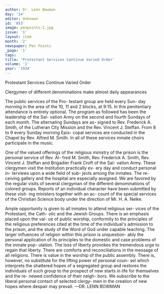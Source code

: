 ```yaml
---
author: Dr. Lenn Bowman
day: '14'
editor: Unknown
id: '053'
image: penpoints-1.jpg
issue: '1'
layout: item
month: '2'
newspaper: Pen Points
_page: '1'
tags:
title: 'Protestant Services Continue Varied Order'
volume: '1'
year: '1934'
---
```

Protestant Services 
Continue Varied Order

Clergymen of different 
denominations make almost
daily appearances

The public services of the Pro-
testant group are held every Sun-
day morning in the area of the 10, 
11 and 2 blocks, at 9:15. In this
penitentiary attendance is entirely
optional. The program as followed
has been the leadership of the Sal-
vation Army on the second and 
fourth Sundays of each month.
The alternating Sundays are as-
signed to Rev. Frederick A. Smith,
of the Lutheran City Mission and
the Rev. Vincent J. Steffan. From
8 to 9 every Sunday morning Epis-
copal services are conducted in the
Chapel by Rev. Alfred M. Smith.
In all of these services inmate 
choirs participate in the music.

One of the valued offerings of
the religious ministry of the prison
is the personal service of Rev. Al-
fred M. Smith, Rev. Frederick A.
Smith, Rev. Vincent J. Steffan and
Brigadier Frank Croft of the Sal-
vation Army. These clergymen
visit the Institution practically ev-
ery day and conduct personal in-
terviews upon a wide field of sub-
jects among the inmates. The re-
ceiving gallery and the hospital
are especially assigned. We are
favored by the regular visits of
several clergyman of the different
denominations of colored groups.
Reports of an individual character
have been submitted by these visit-
ing ministers together with an ac-
count of the special services of the 
Christian Science body under the
direction of Mr. H. A. Nelke.

Ample opportunity is given to
all inmates to attend religious ser-
vices of the Protestant, the Cath-
olic and the Jewish Groups. There
is an emphasis placed upon the val-
ue of public worship, conformity 
to the principles of the religious
preferences cited at the time of 
the individual's admission to the
prison, and the study of the Word
of God under capable teaching.
The larger influences of religion
within this prison is unquestion-
ably the personal application of
its principles to the domestic and 
case problems of the inmate pop-
ulation. The loss of liberty provokes
the tremendous urge to regain that 
liberty. There are comforts and 
reconciliations in the message of 
all religions. There is value in the 
worship of the public assembly.
There is, however, no substitute for
the lifting power of personal coun-
sel which interprets the shattered 
hopes of a segregated group and
restores the individuals of such
group to the prospect of new starts
in life for themselves and the re-
newed confidence of their neigh-
bors. We subscribe to the liberal
personal contact of selected clergy-
men in the creation of new hopes
where despair may prevail.
—DR. LENN BOWMAN
